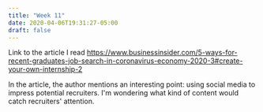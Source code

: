 ```yaml
---
title: "Week 11"
date: 2020-04-06T19:31:27-05:00
draft: false
---
```


Link to the article I read https://www.businessinsider.com/5-ways-for-recent-graduates-job-search-in-coronavirus-economy-2020-3#create-your-own-internship-2

In the article, the author mentions an interesting point: using social media to impress potential recruiters. I'm wondering what kind of content would catch recruiters' attention. 